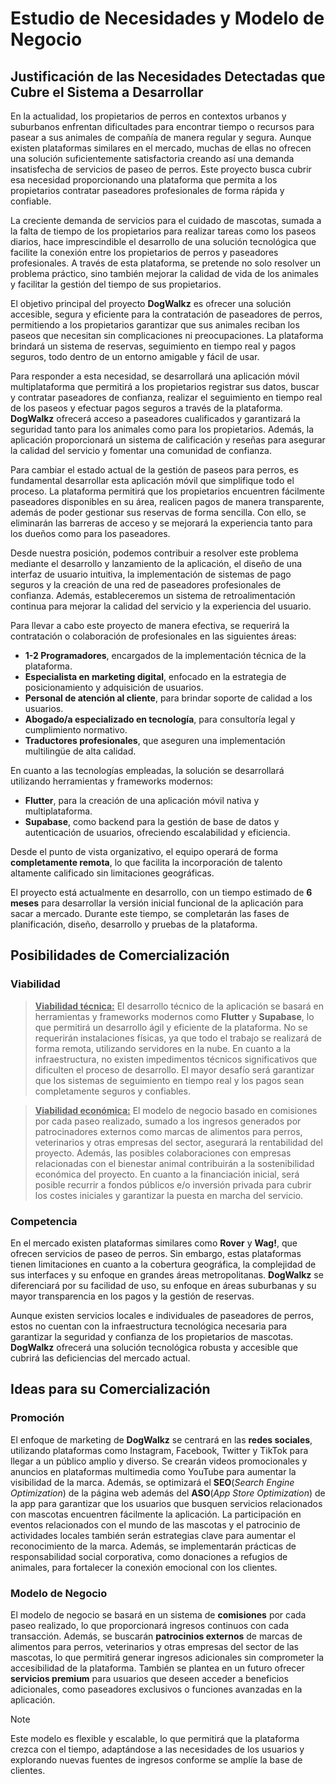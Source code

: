 # Estudio de Necesidades y Modelo de Negocio

## Justificación de las Necesidades Detectadas que Cubre el Sistema a Desarrollar

En la actualidad, los propietarios de perros en contextos urbanos y suburbanos enfrentan dificultades para encontrar tiempo o recursos para pasear a sus animales de compañía de manera regular y segura. Aunque existen plataformas similares en el mercado, muchas de ellas no ofrecen una solución suficientemente satisfactoria creando así una demanda insatisfecha de servicios de paseo de perros. Este proyecto busca cubrir esa necesidad proporcionando una plataforma que permita a los propietarios contratar paseadores profesionales de forma rápida y confiable.

La creciente demanda de servicios para el cuidado de mascotas, sumada a la falta de tiempo de los propietarios para realizar tareas como los paseos diarios, hace imprescindible el desarrollo de una solución tecnológica que facilite la conexión entre los propietarios de perros y paseadores profesionales. A través de esta plataforma, se pretende no solo resolver un problema práctico, sino también mejorar la calidad de vida de los animales y facilitar la gestión del tiempo de sus propietarios.

El objetivo principal del proyecto **DogWalkz** es ofrecer una solución accesible, segura y eficiente para la contratación de paseadores de perros, permitiendo a los propietarios garantizar que sus animales reciban los paseos que necesitan sin complicaciones ni preocupaciones. La plataforma brindará un sistema de reservas, seguimiento en tiempo real y pagos seguros, todo dentro de un entorno amigable y fácil de usar.

Para responder a esta necesidad, se desarrollará una aplicación móvil multiplataforma que permitirá a los propietarios registrar sus datos, buscar y contratar paseadores de confianza, realizar el seguimiento en tiempo real de los paseos y efectuar pagos seguros a través de la plataforma. **DogWalkz** ofrecerá acceso a paseadores cualificados y garantizará la seguridad tanto para los animales como para los propietarios. Además, la aplicación proporcionará un sistema de calificación y reseñas para asegurar la calidad del servicio y fomentar una comunidad de confianza.

Para cambiar el estado actual de la gestión de paseos para perros, es fundamental desarrollar esta aplicación móvil que simplifique todo el proceso. La plataforma permitirá que los propietarios encuentren fácilmente paseadores disponibles en su área, realicen pagos de manera transparente, además de poder gestionar sus reservas de forma sencilla. Con ello, se eliminarán las barreras de acceso y se mejorará la experiencia tanto para los dueños como para los paseadores.

Desde nuestra posición, podemos contribuir a resolver este problema mediante el desarrollo y lanzamiento de la aplicación, el diseño de una interfaz de usuario intuitiva, la implementación de sistemas de pago seguros y la creación de una red de paseadores profesionales de confianza. Además, estableceremos un sistema de retroalimentación continua para mejorar la calidad del servicio y la experiencia del usuario.

Para llevar a cabo este proyecto de manera efectiva, se requerirá la contratación o colaboración de profesionales en las siguientes áreas:

- **1-2 Programadores**, encargados de la implementación técnica de la plataforma.   
- **Especialista en marketing digital**, enfocado en la estrategia de posicionamiento y adquisición de usuarios.  
- **Personal de atención al cliente**, para brindar soporte de calidad a los usuarios.  
- **Abogado/a especializado en tecnología**, para consultoría legal y cumplimiento normativo.  
- **Traductores profesionales**, que aseguren una implementación multilingüe de alta calidad.

En cuanto a las tecnologías empleadas, la solución se desarrollará utilizando herramientas y frameworks modernos:

- **Flutter**, para la creación de una aplicación móvil nativa y multiplataforma.  
- **Supabase**, como backend para la gestión de base de datos y autenticación de usuarios, ofreciendo escalabilidad y eficiencia.

Desde el punto de vista organizativo, el equipo operará de forma **completamente remota**, lo que facilita la incorporación de talento altamente calificado sin limitaciones geográficas.

El proyecto está actualmente en desarrollo, con un tiempo estimado de **6 meses** para desarrollar la versión inicial funcional de la aplicación para sacar a mercado. Durante este tiempo, se completarán las fases de planificación, diseño, desarrollo y pruebas de la plataforma.

## Posibilidades de Comercialización

### Viabilidad

> <ins>**Viabilidad técnica:**</ins> El desarrollo técnico de la aplicación se basará en herramientas y frameworks modernos como **Flutter** y **Supabase**, lo que permitirá un desarrollo ágil y eficiente de la plataforma. No se requerirán instalaciones físicas, ya que todo el trabajo se realizará de forma remota, utilizando servidores en la nube. En cuanto a la infraestructura, no existen impedimentos técnicos significativos que dificulten el proceso de desarrollo. El mayor desafío será garantizar que los sistemas de seguimiento en tiempo real y los pagos sean completamente seguros y confiables.

> <ins>**Viabilidad económica:**</ins> El modelo de negocio basado en comisiones por cada paseo realizado, sumado a los ingresos generados por patrocinadores externos como marcas de alimentos para perros, veterinarios y otras empresas del sector, asegurará la rentabilidad del proyecto. Además, las posibles colaboraciones con empresas relacionadas con el bienestar animal contribuirán a la sostenibilidad económica del proyecto. En cuanto a la financiación inicial, será posible recurrir a fondos públicos e/o inversión privada para cubrir los costes iniciales y garantizar la puesta en marcha del servicio.

### Competencia

En el mercado existen plataformas similares como **Rover** y **Wag!**, que ofrecen servicios de paseo de perros. Sin embargo, estas plataformas tienen limitaciones en cuanto a la cobertura geográfica, la complejidad de sus interfaces y su enfoque en grandes áreas metropolitanas. **DogWalkz** se diferenciará por su facilidad de uso, su enfoque en áreas suburbanas y su mayor transparencia en los pagos y la gestión de reservas.

Aunque existen servicios locales e individuales de paseadores de perros, estos no cuentan con la infraestructura tecnológica necesaria para garantizar la seguridad y confianza de los propietarios de mascotas. **DogWalkz** ofrecerá una solución tecnológica robusta y accesible que cubrirá las deficiencias del mercado actual.

## Ideas para su Comercialización

### Promoción

El enfoque de marketing de **DogWalkz** se centrará en las **redes sociales**, utilizando plataformas como Instagram, Facebook, Twitter y TikTok para llegar a un público amplio y diverso. Se crearán videos promocionales y anuncios en plataformas multimedia como YouTube para aumentar la visibilidad de la marca. Además, se optimizará el **SEO**(*Search Engine Optimization*) de la página web además del **ASO**(*App Store Optimization*) de la app para garantizar que los usuarios que busquen servicios relacionados con mascotas encuentren fácilmente la aplicación. La participación en eventos relacionados con el mundo de las mascotas y el patrocinio de actividades locales también serán estrategias clave para aumentar el reconocimiento de la marca. Además, se implementarán prácticas de responsabilidad social corporativa, como donaciones a refugios de animales, para fortalecer la conexión emocional con los clientes.

### Modelo de Negocio

El modelo de negocio se basará en un sistema de **comisiones** por cada paseo realizado, lo que proporcionará ingresos continuos con cada transacción. Además, se buscarán **patrocinios externos** de marcas de alimentos para perros, veterinarios y otras empresas del sector de las mascotas, lo que permitirá generar ingresos adicionales sin comprometer la accesibilidad de la plataforma. También se plantea en un futuro ofrecer **servicios premium** para usuarios que deseen acceder a beneficios adicionales, como paseadores exclusivos o funciones avanzadas en la aplicación.

> [!NOTE] 
> Este modelo es flexible y escalable, lo que permitirá que la plataforma crezca con el tiempo, adaptándose a las necesidades de los usuarios y explorando nuevas fuentes de ingresos conforme se amplíe la base de clientes.
